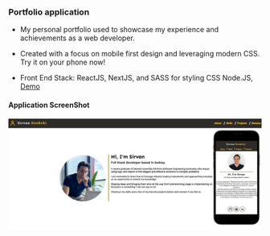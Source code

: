 ### Portfolio application

- My personal portfolio used to showcase my experience and achievements as a web developer. 

- Created with a focus on mobile first design and leveraging modern CSS. Try it on your phone now!
     
- Front End Stack: ReactJS, NextJS, and SASS for styling CSS Node.JS, <a href="https://sirvan.dev/"> Demo </a>


#### Application ScreenShot

![Screenshot](portfolio_ss.svg)
